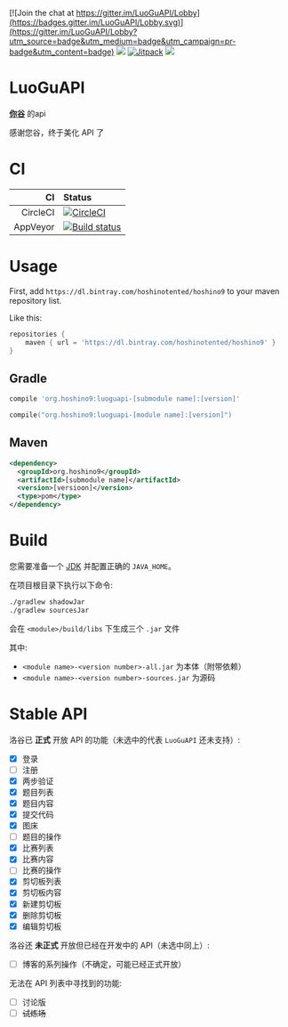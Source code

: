 [![Join the chat at https://gitter.im/LuoGuAPI/Lobby](https://badges.gitter.im/LuoGuAPI/Lobby.svg)](https://gitter.im/LuoGuAPI/Lobby?utm_source=badge&utm_medium=badge&utm_campaign=pr-badge&utm_content=badge)
[![](https://jitpack.io/v/HoshinoTented/LuoGuAPI/month.svg)][jitpack]
[![Jitpack](https://jitpack.io/v/HoshinoTented/LuoGuAPI.svg)][jitpack]
[![](https://img.shields.io/bintray/v/hoshinotented/hoshino9/luoguapi.svg)](https://bintray.com/hoshinotented/hoshino9/luoguapi)

# LuoGuAPI
[**你谷**](https://www.luogu.org) 的api

感谢您谷，终于美化 API 了  

# CI
CI      |Status
-------:|:---------
CircleCI|[![CircleCI](https://circleci.com/gh/HoshinoTented/LuoGuAPI.svg?style=svg)](https://circleci.com/gh/HoshinoTented/LuoGuAPI)
AppVeyor|[![Build status](https://ci.appveyor.com/api/projects/status/l66p8yqgxgjl9jph?svg=true)](https://ci.appveyor.com/project/HoshinoTented/luoguapi)

 [jitpack]: https://jitpack.io/#HoshinoTented/LuoGuAPI

# Usage

First, add `https://dl.bintray.com/hoshinotented/hoshino9` to your maven repository list.

Like this:

```groovy
repositories {
    maven { url = 'https://dl.bintray.com/hoshinotented/hoshino9' }
}
```

## Gradle

```groovy
compile 'org.hoshino9:luoguapi-[submodule name]:[version]'
```

```kotlin
compile("org.hoshino9:luoguapi-[module name]:[version]")
```

## Maven

```xml
<dependency>
  <groupId>org.hoshino9</groupId>
  <artifactId>[submodule name]</artifactId>
  <version>[versioon]</version>
  <type>pom</type>
</dependency>
```

# Build
您需要准备一个 [JDK](https://oracle.com) 并配置正确的 `JAVA_HOME`。

在项目根目录下执行以下命令:
```bash
./gradlew shadowJar
./gradlew sourcesJar
```
会在 `<module>/build/libs` 下生成三个 `.jar` 文件

其中:
* `<module name>-<version number>-all.jar` 为本体（附带依赖）  
* `<module name>-<version number>-sources.jar` 为源码  

# Stable API
洛谷已 **正式** 开放 API 的功能（未选中的代表 `LuoGuAPI` 还未支持）:  

- [x] 登录
- [ ] 注册
- [x] 两步验证
- [x] 题目列表
- [x] 题目内容
- [x] 提交代码
- [x] 图床
- [ ] 题目的操作
- [x] 比赛列表
- [x] 比赛内容
- [ ] 比赛的操作
- [x] 剪切板列表
- [x] 剪切板内容
- [x] 新建剪切板
- [x] 删除剪切板
- [x] 编辑剪切板

洛谷还 **未正式** 开放但已经在开发中的 API（未选中同上）:  

- [ ] 博客的系列操作（不确定，可能已经正式开放）

无法在 API 列表中寻找到的功能:

- [ ] 讨论版
- [ ] ~~试炼场~~